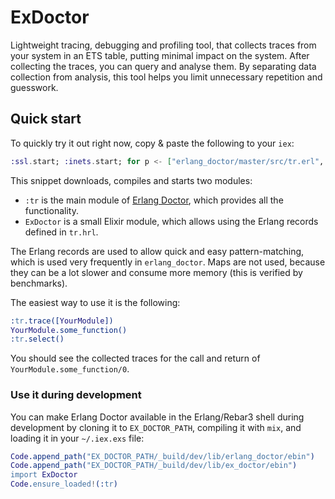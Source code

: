 # ExDoctor

Lightweight tracing, debugging and profiling tool, that collects traces from your system in an ETS table, putting minimal impact on the system.
After collecting the traces, you can query and analyse them.
By separating data collection from analysis, this tool helps you limit unnecessary repetition and guesswork.

## Quick start

To quickly try it out right now, copy & paste the following to your `iex`:

```elixir
:ssl.start; :inets.start; for p <- ["erlang_doctor/master/src/tr.erl", "ex_doctor/main/lib/ex_doctor.ex"] do {:ok, {{_, 200, _}, _, src}} = :httpc.request("https://raw.githubusercontent.com/chrzaszcz/" <> p); tp = "/tmp/" <> Path.basename(p); File.write!(tp, src); c tp end; import ExDoctor; :tr.start
```

This snippet downloads, compiles and starts two modules:

- `:tr` is the main module of [Erlang Doctor](https://github.com/chrzaszcz/erlang_doctor), which provides all the functionality.
- `ExDoctor` is a small Elixir module, which allows using the Erlang records defined in `tr.hrl`.

The Erlang records are used to allow quick and easy pattern-matching, which is used very frequently in `erlang_doctor`.
Maps are not used, because they can be a lot slower and consume more memory (this is verified by benchmarks).

The easiest way to use it is the following:

```erlang
:tr.trace([YourModule])
YourModule.some_function()
:tr.select()
```

You should see the collected traces for the call and return of `YourModule.some_function/0`.

### Use it during development

You can make Erlang Doctor available in the Erlang/Rebar3 shell during development by cloning it to `EX_DOCTOR_PATH`,
compiling it with `mix`, and loading it in your `~/.iex.exs` file:

```erlang
Code.append_path("EX_DOCTOR_PATH/_build/dev/lib/erlang_doctor/ebin")
Code.append_path("EX_DOCTOR_PATH/_build/dev/lib/ex_doctor/ebin")
import ExDoctor
Code.ensure_loaded!(:tr)
```
